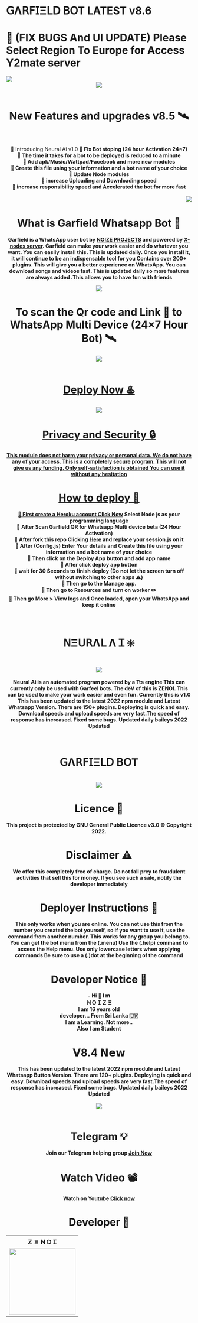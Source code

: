 # 𝖦Λ𝖱𝖥𝖨Ξ𝖫𝖣 𝖡𝖮Т LATEST v8.6
# 🍂 (FIX BUGS And UI UPDATE) Please Select Region To Europe for Access Y2mate server
<img src="/Cloud/PicsArt_22-04-17_16-25-53-440.png">

<br>
<center><img src="/Cloud/PicsArt_22-04-15_10-13-49-205.png"><center>
  
 <br>
 <h1> New Features and upgrades v8.5 🛰️</h1>
 <br>
 <br>
 🦋 Introducing Neural Ai v1.0
  <b>
  🦋 Fix Bot stoping (24 hour Activation 24×7)
  <br>
  🦋 The time it takes for a bot to be deployed is reduced to a minute
    <br>
  🦋 Add apk/Music/Wattpad/Facebook and more new modules
    <br>
  🦋 Create this file using your information and a bot name of your choice
    <br>
  🦋 Update Node modules
  <br>
  🦋 increase Uploading and Downloading speed
  <br>
  🦋 increase responsibility speed and Accelerated the bot for more fast </b>
  <br>
  <br>
  <span style="float:right;"><img src="/Cloud/PicsArt_22-04-14_23-29-34-684.png"></span>

  <br>
 
<b><h1>What is Garfield Whatsapp Bot 🐼</h1></b>
<b>Garfield is a WhatsApp user bot by [NOIZE PROJECTS](https://github.com/Zenoixnoize) 
and powered by [X-nodes server](https://www.npmjs.com/package/aurora-npm).
Garfield can make your work easier and do whatever you want. You can easily install this. This is updated daily. Once you install it, it will continue to be an indispensable tool for you
Contains over 200+ plugins. This will give you a better experience on WhatsApp. You can download songs and videos fast. This is updated daily so more features are always added
.This allows you to have fun with friends<b>
 
  <img src="/Cloud/PicsArt_22-04-17_17-34-37-772.png">
    
  <b><h1>To scan the Qr code and Link 🔗 to WhatsApp Multi Device (24×7 Hour Bot) 🛰️</b></h1>
  
 <center>
<a href="https://replit.com/@zenoi/Garfield-Whatsapp-Bot-Multidevice-Linker-v80?v=1outputonly=1&lite=1"><img src="/Cloud/PicsArt_22-04-16_22-52-38-348.png"></center>
<br>
   <b><h1>Deploy Now ♨️</b></h1>
   <a href="https://heroku.com/deploy"><img src="/Cloud/PicsArt_22-04-15_12-59-28-786.png">
<br>
<b><h1>Privacy and Security 🔒</h1></b>
This module does not harm your privacy or personal data. We do not have any of your access. This is a completely secure program.     
     This will not give us any funding. Only self-satisfaction is obtained
You can use it without any hesitation
  <br>
     <b><h1>How to deploy 🍎</h1></b>
     
  🦋 First create a Heroku account  [Click Now](https://signup.heroku.com/) Select Node js as your programming language
   <br>
  🦋 After Scan Garfield QR for Whatsapp Multi device beta (24 Hour Activation)
   <br>
   🦋 After fork this repo Clicking [Here](https://github.com/Zenoixnoize/GARFIELD-WHATSAPP-BOT-v8/fork) and replace your session.js on it
     <br>
    🦋 After (Config.js) Enter Your details and Create this file using your information and a bot name of your choice
   <br> 
   🦋 Then click on the Deploy App button and add app name 
   <br>
   🦋 After click deploy app button 
   <br>
   🦋 wait for 30 Seconds to finish deploy (Do not let the screen turn off without switching to other apps ⚠️)
  <br>
   🦋 Then go to the Manage app.
   <br>
   🦋 Then go to Resources and turn on worker ✏️ 
   <br>
   🦋 Then go More > View logs and Once loaded, open your WhatsApp and keep it online
<br>
   <br>
   <br>
   <h1>𝖭Ξ𝖴𝖱Λ𝖫 ΛＩ❇️</h1>
   <br>
   <center><img src="https://i.ibb.co/TcLVfMZ/Picsart-22-08-22-15-21-41-175.png">
   <br>
     <br>
   Neural Ai is an automated program powered by a Tts engine
This can currently only be used with Garfeel bots. The deV of this is ZENOI.
This can be used to make your work easier and even fun. Currently this is v1.0
 This has been updated to the latest 2022 npm module and Latest Whatsapp  Version. There are 150+ plugins. Deploying is quick and easy. Download speeds and upload speeds are very fast.The speed of response has increased. Fixed some bugs. Updated daily baileys 2022 Updated    
   <br>
     <br>
     <br>
     <h1>𝖦Λ𝖱𝖥𝖨Ξ𝖫𝖣 𝖡𝖮Т</h1>
     <br>
  <center><img src="/Cloud/logo.png">
    <br>
   <h1>Licence 📑</h1>
    This project is protected by GNU General Public Licence v3.0 ©️ Copyright 2022.
    <br>
    <h1>Disclaimer ⚠️</h1>
    We offer this completely free of charge. 
    Do not fall prey to fraudulent activities that sell this for money.
    If you see such a sale, notify the developer immediately
    <br>
    <h1><b>Deployer Instructions 🍿</h1></b>
 <b> This only works when you are online. You can not use this from the number you created the bot yourself, so if you want to use it, use the command from another number.
This works for any group you belong to.
You can get the bot menu from the (.menu)
Use the (.help) command to access the Help menu.
Use only lowercase letters when applying commands
Be sure to use a (.)dot at the beginning of the command  </b>
  <h1><b>Developer Notice 💌</h1></b>
<b> - Hi 🥰 I m
      <br>
ＮＯＩＺ Ξ
      <br>
I am 16 years old
      <br>
developer... From Sri Lanka 🇱🇰
      <br>
I am a Learning. Not more..
      <br>
Also I am Student 
    </b></b>

   <h1>𝗩8.4 𝗡𝗲𝘄</h1>
   <b>This has been updated to the latest 2022 npm module and Latest Whatsapp Button Version. There are 120+ plugins. Deploying is quick and easy. Download speeds and upload speeds are very fast.The speed of response has increased. Fixed some bugs. Updated daily baileys 2022 Updated</b>    
  <br>
   <br>
  <center><img src="/Cloud/ezgif-4-e173d31b67.gif"></center>
  <br>
  
    
    
  <h1> Telegram 💡</h1>
Join our Telegram helping group <a href="https://t.me/xnodesbot">Join Now</a>
  <h1>Watch Video 📽️</h1>
     Watch on Youtube <a href="https://youtu.be/OY_75SjPZSQ">Click now</a>

   
  <br>
    <h1>Developer 🦋</h1>
    <b><table><tr><th>Ｚ Ξ ＮＯＩ</th></tr><tr><td><a href="https://github.com/Zenoixnoize"><img src="https://telegra.ph/file/701702e9a949b18b6c59d.jpg" width="180"</td></tr></b>




  

